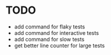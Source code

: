 TODO
=====================

* add command for flaky tests
* add command for interactive tests
* add command for slow tests
* get better line counter for large tests